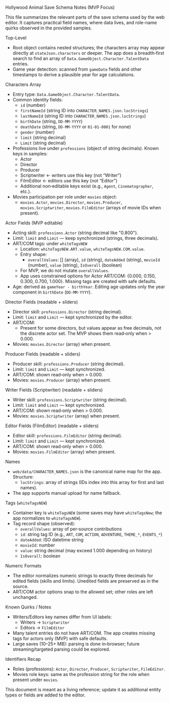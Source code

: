 Hollywood Animal Save Schema Notes (MVP Focus)

This file summarizes the relevant parts of the save schema used by the web editor. It captures practical field names, where data lives, and role-name quirks observed in the provided samples.

Top-Level
- Root object contains nested structures; the characters array may appear directly at `stateJson.characters` or deeper. The app does a breadth‑first search to find an array of `Data.GameObject.Character.TalentData` entries.
- Game year detection: scanned from `gameDate` fields and other timestamps to derive a plausible year for age calculations.

Characters Array
- Entry type: `Data.GameObject.Character.TalentData`.
- Common identity fields:
  - `id` (number)
  - `firstNameId` (string ID into `CHARACTER_NAMES.json.locStrings`)
  - `lastNameId` (string ID into `CHARACTER_NAMES.json.locStrings`)
  - `birthDate` (string, `DD-MM-YYYY`)
  - `deathDate` (string, `DD-MM-YYYY` or `01-01-0001` for none)
  - `gender` (number)
  - `limit` (string decimal)
  - `Limit` (string decimal)
- Professions live under `professions` (object of string decimals). Known keys in samples:
  - Actor
  - Director
  - Producer
  - Scriptwriter  ← writers use this key (not “Writer”)
  - FilmEditor    ← editors use this key (not “Editor”)
  - Additional non‑editable keys exist (e.g., `Agent`, `Cinematographer`, etc.).
- Movies participation per role under `movies` object:
  - `movies.Actor`, `movies.Director`, `movies.Producer`, `movies.Scriptwriter`, `movies.FilmEditor` (arrays of movie IDs when present).

Actor Fields (MVP editable)
- Acting skill: `professions.Actor` (string decimal like "0.800").
- Limit: `limit` and `Limit` — keep synchronized (strings, three decimals).
- ART/COM tags: under `whiteTagsNEW`
  - Location: `whiteTagsNEW.ART.value`, `whiteTagsNEW.COM.value`.
  - Entry shape:
    - `overallValues`: [] (array), `id` (string), `dateAdded` (string), `movieId` (number), `value` (string), `IsOverall` (boolean)
  - For MVP, we do not mutate `overallValues`.
  - App uses constrained options for Actor ART/COM: {0.000, 0.150, 0.300, 0.700, 1.000}. Missing tags are created with safe defaults.
- Age: derived as `gameYear - birthYear`. Editing age updates only the year component in `birthDate` (`DD-MM-YYYY`).

Director Fields (readable + sliders)
- Director skill: `professions.Director` (string decimal).
- Limit: `limit` and `Limit` — kept synchronized by the editor.
- ART/COM:
  - Present for some directors, but values appear as free decimals, not the discrete actor set. The MVP shows them read‑only when > 0.000.
- Movies: `movies.Director` (array) when present.

Producer Fields (readable + sliders)
- Producer skill: `professions.Producer` (string decimal).
- Limit: `limit` and `Limit` — kept synchronized.
- ART/COM: shown read‑only when > 0.000.
- Movies: `movies.Producer` (array) when present.

Writer Fields (Scriptwriter) (readable + sliders)
- Writer skill: `professions.Scriptwriter` (string decimal).
- Limit: `limit` and `Limit` — kept synchronized.
- ART/COM: shown read‑only when > 0.000.
- Movies: `movies.Scriptwriter` (array) when present.

Editor Fields (FilmEditor) (readable + sliders)
- Editor skill: `professions.FilmEditor` (string decimal).
- Limit: `limit` and `Limit` — kept synchronized.
- ART/COM: shown read‑only when > 0.000.
- Movies: `movies.FilmEditor` (array) when present.

Names
- `web/data/CHARACTER_NAMES.json` is the canonical name map for the app. Structure:
  - `locStrings`: array of strings (IDs index into this array for first and last names).
- The app supports manual upload for name fallback.

Tags (`whiteTagsNEW`)
- Container key is `whiteTagsNEW` (some saves may have `whiteTagsNew`; the app normalizes to `whiteTagsNEW`).
- Tag record shape (observed):
  - `overallValues`: array of per‑source contributions
  - `id`: string tag ID (e.g., `ART`, `COM`, `ACTION`, `ADVENTURE`, `THEME_*`, `EVENTS_*`)
  - `dateAdded`: ISO datetime string
  - `movieId`: number
  - `value`: string decimal (may exceed 1.000 depending on history)
  - `IsOverall`: boolean

Numeric Formats
- The editor normalizes numeric strings to exactly three decimals for edited fields (skills and limits). Unedited fields are preserved as in the source.
- ART/COM actor options snap to the allowed set; other roles are left unchanged.

Known Quirks / Notes
- Writers/Editors key names differ from UI labels:
  - Writers → `Scriptwriter`
  - Editors → `FilmEditor`
- Many talent entries do not have ART/COM. The app creates missing tags for actors only (MVP) with safe defaults.
- Large saves (10–25+ MB): parsing is done in‑browser; future streaming/targeted parsing could be explored.

Identifiers Recap
- Roles (professions): `Actor`, `Director`, `Producer`, `Scriptwriter`, `FilmEditor`.
- Movies role keys: same as the profession string for the role when present under `movies`.

This document is meant as a living reference; update it as additional entity types or fields are added to the editor.
